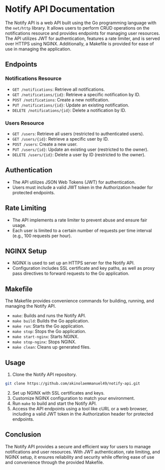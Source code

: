 # Notify API Documentation

The Notify API is a web API built using the Go programming language with the `net/http` library. It allows users to perform CRUD operations on the notifications resource and provides endpoints for managing user resources. The API utilizes JWT for authentication, features a rate limiter, and is served over HTTPS using NGINX. Additionally, a Makefile is provided for ease of use in managing the application.

## Endpoints

### Notifications Resource

- `GET /notifications`: Retrieve all notifications.
- `GET /notifications/{id}`: Retrieve a specific notification by ID.
- `POST /notifications`: Create a new notification.
- `PUT /notifications/{id}`: Update an existing notification.
- `DELETE /notifications/{id}`: Delete a notification by ID.

### Users Resource

- `GET /users`: Retrieve all users (restricted to authenticated users).
- `GET /users/{id}`: Retrieve a specific user by ID.
- `POST /users`: Create a new user.
- `PUT /users/{id}`: Update an existing user (restricted to the owner).
- `DELETE /users/{id}`: Delete a user by ID (restricted to the owner).

## Authentication

- The API utilizes JSON Web Tokens (JWT) for authentication.
- Users must include a valid JWT token in the Authorization header for protected endpoints.

## Rate Limiting

- The API implements a rate limiter to prevent abuse and ensure fair usage.
- Each user is limited to a certain number of requests per time interval (e.g., 100 requests per hour).

## NGINX Setup

- NGINX is used to set up an HTTPS server for the Notify API.
- Configuration includes SSL certificate and key paths, as well as proxy pass directives to forward requests to the Go application.

## Makefile

The Makefile provides convenience commands for building, running, and managing the Notify API.

- `make`: Builds and runs the Notify API.
- `make build`: Builds the Go application.
- `make run`: Starts the Go application.
- `make stop`: Stops the Go application.
- `make start-nginx`: Starts NGINX.
- `make stop-nginx`: Stops NGINX.
- `make clean`: Cleans up generated files.

## Usage

1. Clone the Notify API repository.
```bash
git clone https://github.com/akinolaemmanuel49/notify-api.git
```
2. Set up NGINX with SSL certificates and keys.
3. Customize NGINX configuration to match your environment.
4. Run `make` to build and start the Notify API.
5. Access the API endpoints using a tool like cURL or a web browser, including a valid JWT token in the Authorization header for protected endpoints.

## Conclusion

The Notify API provides a secure and efficient way for users to manage notifications and user resources. With JWT authentication, rate limiting, and NGINX setup, it ensures reliability and security while offering ease of use and convenience through the provided Makefile.